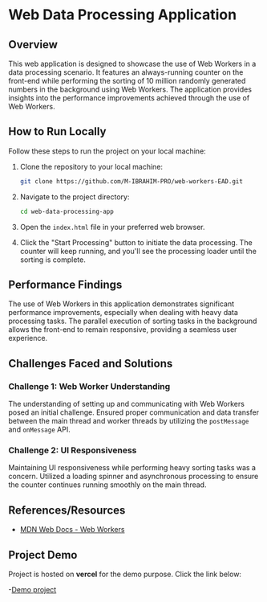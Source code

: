# Web Data Processing Application

## Overview

This web application is designed to showcase the use of Web Workers in a data processing scenario. It features an always-running counter on the front-end while performing the sorting of 10 million randomly generated numbers in the background using Web Workers. The application provides insights into the performance improvements achieved through the use of Web Workers.

## How to Run Locally

Follow these steps to run the project on your local machine:

1. Clone the repository to your local machine:

   ```bash
   git clone https://github.com/M-IBRAHIM-PRO/web-workers-EAD.git                                                                                
   ```

2. Navigate to the project directory:

   ```bash
   cd web-data-processing-app
   ```

3. Open the `index.html` file in your preferred web browser.

4. Click the "Start Processing" button to initiate the data processing. The counter will keep running, and you'll see the processing loader until the sorting is complete.

## Performance Findings

The use of Web Workers in this application demonstrates significant performance improvements, especially when dealing with heavy data processing tasks. The parallel execution of sorting tasks in the background allows the front-end to remain responsive, providing a seamless user experience.

## Challenges Faced and Solutions

### Challenge 1: Web Worker Understanding
The understanding of setting up and communicating with Web Workers posed an initial challenge. Ensured proper communication and data transfer between the main thread and worker threads by utilizing the `postMessage` and `onMessage` API.

### Challenge 2: UI Responsiveness
Maintaining UI responsiveness while performing heavy sorting tasks was a concern. Utilized a loading spinner and asynchronous processing to ensure the counter continues running smoothly on the main thread.

## References/Resources

- [MDN Web Docs - Web Workers](https://developer.mozilla.org/en-US/docs/Web/API/Web_Workers_API)                    
                      
## Project Demo
Project is hosted on **vercel** for the demo purpose. Click the link below:                                        
  
  

-[Demo project](https://web-workers-ead.vercel.app/)
  

